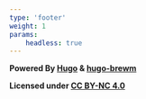 ```yaml
---
type: 'footer'
weight: 1
params:
    headless: true
---
```


**Powered By <a href="https://gohugo.io/" target="_blank" rel="noopener">Hugo</a> & <a href="https://github.com/foxihd/hugo-brewm" target="_blank" rel="noopener">hugo-brewm</a>**

**Licensed under <a href="https://creativecommons.org/licenses/by-nc/4.0/">CC BY-NC 4.0</a>**<img src="https://mirrors.creativecommons.org/presskit/icons/cc.svg" alt="" style="max-width: 1em;max-height:1em;margin-left: .2em;"><img src="https://mirrors.creativecommons.org/presskit/icons/by.svg" alt="" style="max-width: 1em;max-height:1em;margin-left: .2em;"><img src="https://mirrors.creativecommons.org/presskit/icons/nc.svg" alt="" style="max-width: 1em;max-height:1em;margin-left: .2em;">
